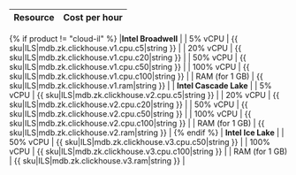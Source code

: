 | Resource | Cost per hour |
|---------------|----------------------------------------------------|
{% if product != "cloud-il" %}
|**Intel Broadwell**                                                 |
| 5% vCPU       | {{ sku|ILS|mdb.zk.clickhouse.v1.cpu.c5|string }}   |
| 20% vCPU      | {{ sku|ILS|mdb.zk.clickhouse.v1.cpu.c20|string }}  |
| 50% vCPU      | {{ sku|ILS|mdb.zk.clickhouse.v1.cpu.c50|string }}  |
| 100% vCPU     | {{ sku|ILS|mdb.zk.clickhouse.v1.cpu.c100|string }} |
| RAM (for 1 GB) | {{ sku|ILS|mdb.zk.clickhouse.v1.ram|string }}      |
| **Intel Cascade Lake**                                             |
| 5% vCPU       | {{ sku|ILS|mdb.zk.clickhouse.v2.cpu.c5|string }}   |
| 20% vCPU      | {{ sku|ILS|mdb.zk.clickhouse.v2.cpu.c20|string }}  |
| 50% vCPU      | {{ sku|ILS|mdb.zk.clickhouse.v2.cpu.c50|string }}  |
| 100% vCPU     | {{ sku|ILS|mdb.zk.clickhouse.v2.cpu.c100|string }} |
| RAM (for 1 GB) | {{ sku|ILS|mdb.zk.clickhouse.v2.ram|string }}      |
{% endif %}
| **Intel Ice Lake**                                                 |
| 50% vCPU      | {{ sku|ILS|mdb.zk.clickhouse.v3.cpu.c50|string }}  |
| 100% vCPU     | {{ sku|ILS|mdb.zk.clickhouse.v3.cpu.c100|string }} |
| RAM (for 1 GB) | {{ sku|ILS|mdb.zk.clickhouse.v3.ram|string }}      |
